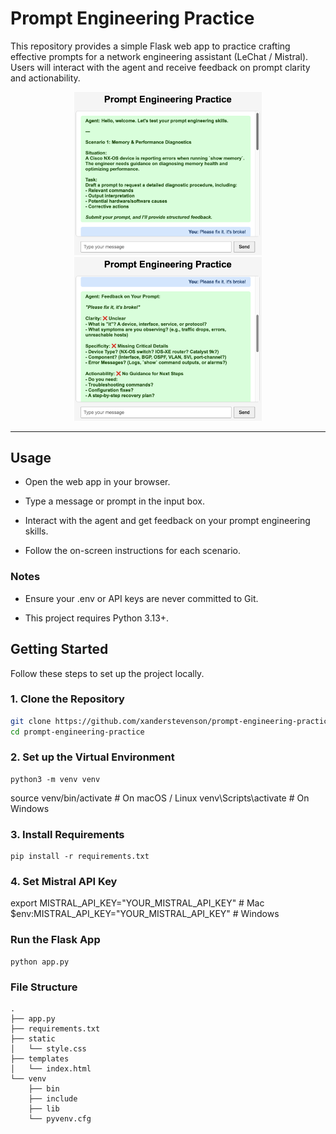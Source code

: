 # Prompt Engineering Practice

This repository provides a simple Flask web app to practice crafting effective prompts for a network engineering assistant (LeChat / Mistral). Users will interact with the agent and receive feedback on prompt clarity and actionability.


<p align="center">
  <img src="https://github.com/xanderstevenson/prompt-engineering-practice/blob/main/media/prompt-practice-1.png" width="300px">
  <img src="https://github.com/xanderstevenson/prompt-engineering-practice/blob/main/media/prompt-practice-2.png" width="300px">
</p>


---

## Usage

- Open the web app in your browser.

- Type a message or prompt in the input box.

- Interact with the agent and get feedback on your prompt engineering skills.

- Follow the on-screen instructions for each scenario.


### Notes

- Ensure your .env or API keys are never committed to Git.

- This project requires Python 3.13+.
  

## Getting Started

Follow these steps to set up the project locally.

### 1. Clone the Repository
```bash
git clone https://github.com/xanderstevenson/prompt-engineering-practice.git
cd prompt-engineering-practice
```

### 2. Set up the Virtual Environment

```
python3 -m venv venv
```
source venv/bin/activate   # On macOS / Linux
venv\Scripts\activate      # On Windows


### 3. Install Requirements
```
pip install -r requirements.txt
```

### 4. Set Mistral API Key

export MISTRAL_API_KEY="YOUR_MISTRAL_API_KEY"  # Mac
$env:MISTRAL_API_KEY="YOUR_MISTRAL_API_KEY"    # Windows

### Run the Flask App

```
python app.py
```
 
### File Structure

```
.
├── app.py
├── requirements.txt
├── static
│   └── style.css
├── templates
│   └── index.html
└── venv
    ├── bin
    ├── include
    ├── lib
    └── pyvenv.cfg
```
 
